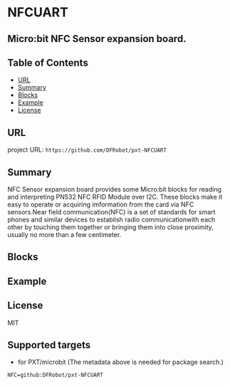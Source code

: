 # NFCUART

## Micro:bit NFC Sensor expansion board.

## Table of Contents

* [URL](#url)
* [Summary](#summary)
* [Blocks](#blocks)
* [Example](#example)
* [License](#license)

## URL
project URL: ```https://github.com/DFRobot/pxt-NFCUART```

## Summary
NFC Sensor expansion board provides some Micro:bit blocks for reading and interpreting PN532 NFC RFID Module over I2C.
These blocks make it easy to operate or acquiring imformation from the card via NFC sensors.Near field communication(NFC) 
is a set of standards for smart phones and similar devices to establish radio communicationwith each other by touching 
them together or bringing them into close proximity, usually no more than a few centimeter.

## Blocks


## Example

## License

MIT

## Supported targets

* for PXT/microbit
(The metadata above is needed for package search.)
```package
NFC=github:DFRobot/pxt-NFCUART
```
